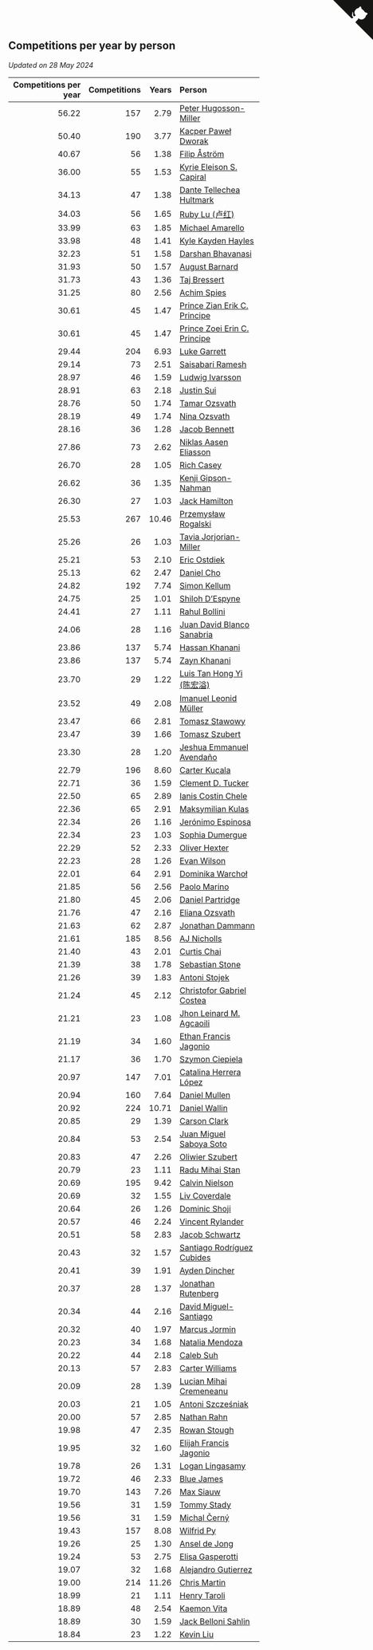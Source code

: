 ## Competitions per year by person

*Updated on 28 May 2024*

| Competitions per year | Competitions | Years | Person |
| ---: | ---: | ---: | :--- |
| 56.22 | 157 | 2.79 | [Peter Hugosson-Miller](https://www.worldcubeassociation.org/persons/2021HUGO01) |
| 50.40 | 190 | 3.77 | [Kacper Paweł Dworak](https://www.worldcubeassociation.org/persons/2020DWOR01) |
| 40.67 | 56 | 1.38 | [Filip Åström](https://www.worldcubeassociation.org/persons/2023ASTR01) |
| 36.00 | 55 | 1.53 | [Kyrie Eleison S. Capiral](https://www.worldcubeassociation.org/persons/2022CAPI02) |
| 34.13 | 47 | 1.38 | [Dante Tellechea Hultmark](https://www.worldcubeassociation.org/persons/2023HULT01) |
| 34.03 | 56 | 1.65 | [Ruby Lu (卢红)](https://www.worldcubeassociation.org/persons/2022LURU01) |
| 33.99 | 63 | 1.85 | [Michael Amarello](https://www.worldcubeassociation.org/persons/2022AMAR09) |
| 33.98 | 48 | 1.41 | [Kyle Kayden Hayles](https://www.worldcubeassociation.org/persons/2022HAYL02) |
| 32.23 | 51 | 1.58 | [Darshan Bhavanasi](https://www.worldcubeassociation.org/persons/2022BHAV01) |
| 31.93 | 50 | 1.57 | [August Barnard](https://www.worldcubeassociation.org/persons/2022BARN21) |
| 31.73 | 43 | 1.36 | [Taj Bressert](https://www.worldcubeassociation.org/persons/2023BRES01) |
| 31.25 | 80 | 2.56 | [Achim Spies](https://www.worldcubeassociation.org/persons/2021SPIE01) |
| 30.61 | 45 | 1.47 | [Prince Zian Erik C. Principe](https://www.worldcubeassociation.org/persons/2022PRIN08) |
| 30.61 | 45 | 1.47 | [Prince Zoei Erin C. Principe](https://www.worldcubeassociation.org/persons/2022PRIN09) |
| 29.44 | 204 | 6.93 | [Luke Garrett](https://www.worldcubeassociation.org/persons/2017GARR05) |
| 29.14 | 73 | 2.51 | [Saisabari Ramesh](https://www.worldcubeassociation.org/persons/2021RAME01) |
| 28.97 | 46 | 1.59 | [Ludwig Ivarsson](https://www.worldcubeassociation.org/persons/2022IVAR01) |
| 28.91 | 63 | 2.18 | [Justin Sui](https://www.worldcubeassociation.org/persons/2022SUIJ01) |
| 28.76 | 50 | 1.74 | [Tamar Ozsvath](https://www.worldcubeassociation.org/persons/2022OZSV04) |
| 28.19 | 49 | 1.74 | [Nina Ozsvath](https://www.worldcubeassociation.org/persons/2022OZSV03) |
| 28.16 | 36 | 1.28 | [Jacob Bennett](https://www.worldcubeassociation.org/persons/2023BENN04) |
| 27.86 | 73 | 2.62 | [Niklas Aasen Eliasson](https://www.worldcubeassociation.org/persons/2021ELIA01) |
| 26.70 | 28 | 1.05 | [Rich Casey](https://www.worldcubeassociation.org/persons/2023CASE06) |
| 26.62 | 36 | 1.35 | [Kenji Gipson-Nahman](https://www.worldcubeassociation.org/persons/2023GIPS01) |
| 26.30 | 27 | 1.03 | [Jack Hamilton](https://www.worldcubeassociation.org/persons/2023HAMI08) |
| 25.53 | 267 | 10.46 | [Przemysław Rogalski](https://www.worldcubeassociation.org/persons/2013ROGA02) |
| 25.26 | 26 | 1.03 | [Tavia Jorjorian-Miller](https://www.worldcubeassociation.org/persons/2023JORJ01) |
| 25.21 | 53 | 2.10 | [Eric Ostdiek](https://www.worldcubeassociation.org/persons/2022OSTD01) |
| 25.13 | 62 | 2.47 | [Daniel Cho](https://www.worldcubeassociation.org/persons/2021CHOD01) |
| 24.82 | 192 | 7.74 | [Simon Kellum](https://www.worldcubeassociation.org/persons/2016KELL12) |
| 24.75 | 25 | 1.01 | [Shiloh D’Espyne](https://www.worldcubeassociation.org/persons/2023DESP01) |
| 24.41 | 27 | 1.11 | [Rahul Bollini](https://www.worldcubeassociation.org/persons/2023BOLL01) |
| 24.06 | 28 | 1.16 | [Juan David Blanco Sanabria](https://www.worldcubeassociation.org/persons/2023SANA04) |
| 23.86 | 137 | 5.74 | [Hassan Khanani](https://www.worldcubeassociation.org/persons/2018KHAN26) |
| 23.86 | 137 | 5.74 | [Zayn Khanani](https://www.worldcubeassociation.org/persons/2018KHAN28) |
| 23.70 | 29 | 1.22 | [Luis Tan Hong Yi (陈宏溢)](https://www.worldcubeassociation.org/persons/2023YILU01) |
| 23.52 | 49 | 2.08 | [Imanuel Leonid Müller](https://www.worldcubeassociation.org/persons/2022MULL02) |
| 23.47 | 66 | 2.81 | [Tomasz Stawowy](https://www.worldcubeassociation.org/persons/2021STAW01) |
| 23.47 | 39 | 1.66 | [Tomasz Szubert](https://www.worldcubeassociation.org/persons/2022SZUB02) |
| 23.30 | 28 | 1.20 | [Jeshua Emmanuel Avendaño](https://www.worldcubeassociation.org/persons/2023AVEN01) |
| 22.79 | 196 | 8.60 | [Carter Kucala](https://www.worldcubeassociation.org/persons/2015KUCA01) |
| 22.71 | 36 | 1.59 | [Clement D. Tucker](https://www.worldcubeassociation.org/persons/2022TUCK09) |
| 22.50 | 65 | 2.89 | [Ianis Costin Chele](https://www.worldcubeassociation.org/persons/2021CHEL01) |
| 22.36 | 65 | 2.91 | [Maksymilian Kulas](https://www.worldcubeassociation.org/persons/2021KULA02) |
| 22.34 | 26 | 1.16 | [Jerónimo Espinosa](https://www.worldcubeassociation.org/persons/2023ESPI07) |
| 22.34 | 23 | 1.03 | [Sophia Dumergue](https://www.worldcubeassociation.org/persons/2023DUME02) |
| 22.29 | 52 | 2.33 | [Oliver Hexter](https://www.worldcubeassociation.org/persons/2022HEXT01) |
| 22.23 | 28 | 1.26 | [Evan Wilson](https://www.worldcubeassociation.org/persons/2023WILS11) |
| 22.01 | 64 | 2.91 | [Dominika Warchoł](https://www.worldcubeassociation.org/persons/2021WARC01) |
| 21.85 | 56 | 2.56 | [Paolo Marino](https://www.worldcubeassociation.org/persons/2021MARI04) |
| 21.80 | 45 | 2.06 | [Daniel Partridge](https://www.worldcubeassociation.org/persons/2022PART02) |
| 21.76 | 47 | 2.16 | [Eliana Ozsvath](https://www.worldcubeassociation.org/persons/2022OZSV01) |
| 21.63 | 62 | 2.87 | [Jonathan Dammann](https://www.worldcubeassociation.org/persons/2021DAMM01) |
| 21.61 | 185 | 8.56 | [AJ Nicholls](https://www.worldcubeassociation.org/persons/2015NICH04) |
| 21.40 | 43 | 2.01 | [Curtis Chai](https://www.worldcubeassociation.org/persons/2022CHAI02) |
| 21.39 | 38 | 1.78 | [Sebastian Stone](https://www.worldcubeassociation.org/persons/2022STON09) |
| 21.26 | 39 | 1.83 | [Antoni Stojek](https://www.worldcubeassociation.org/persons/2022STOJ03) |
| 21.24 | 45 | 2.12 | [Christofor Gabriel Costea](https://www.worldcubeassociation.org/persons/2022COST03) |
| 21.21 | 23 | 1.08 | [Jhon Leinard M. Agcaoili](https://www.worldcubeassociation.org/persons/2023AGCA01) |
| 21.19 | 34 | 1.60 | [Ethan Francis Jagonio](https://www.worldcubeassociation.org/persons/2022JAGO03) |
| 21.17 | 36 | 1.70 | [Szymon Ciepiela](https://www.worldcubeassociation.org/persons/2022CIEP01) |
| 20.97 | 147 | 7.01 | [Catalina Herrera López](https://www.worldcubeassociation.org/persons/2017LOPE31) |
| 20.94 | 160 | 7.64 | [Daniel Mullen](https://www.worldcubeassociation.org/persons/2016MULL04) |
| 20.92 | 224 | 10.71 | [Daniel Wallin](https://www.worldcubeassociation.org/persons/2013WALL03) |
| 20.85 | 29 | 1.39 | [Carson Clark](https://www.worldcubeassociation.org/persons/2023CLAR02) |
| 20.84 | 53 | 2.54 | [Juan Miguel Saboya Soto](https://www.worldcubeassociation.org/persons/2021SOTO01) |
| 20.83 | 47 | 2.26 | [Oliwier Szubert](https://www.worldcubeassociation.org/persons/2022SZUB01) |
| 20.79 | 23 | 1.11 | [Radu Mihai Stan](https://www.worldcubeassociation.org/persons/2023STAN09) |
| 20.69 | 195 | 9.42 | [Calvin Nielson](https://www.worldcubeassociation.org/persons/2014NIEL03) |
| 20.69 | 32 | 1.55 | [Liv Coverdale](https://www.worldcubeassociation.org/persons/2022COVE02) |
| 20.64 | 26 | 1.26 | [Dominic Shoji](https://www.worldcubeassociation.org/persons/2023SHOJ01) |
| 20.57 | 46 | 2.24 | [Vincent Rylander](https://www.worldcubeassociation.org/persons/2022RYLA01) |
| 20.51 | 58 | 2.83 | [Jacob Schwartz](https://www.worldcubeassociation.org/persons/2021SCHW01) |
| 20.43 | 32 | 1.57 | [Santiago Rodríguez Cubides](https://www.worldcubeassociation.org/persons/2022CUBI01) |
| 20.41 | 39 | 1.91 | [Ayden Dincher](https://www.worldcubeassociation.org/persons/2022DINC01) |
| 20.37 | 28 | 1.37 | [Jonathan Rutenberg](https://www.worldcubeassociation.org/persons/2023RUTE01) |
| 20.34 | 44 | 2.16 | [David Miguel-Santiago](https://www.worldcubeassociation.org/persons/2022MIGU02) |
| 20.32 | 40 | 1.97 | [Marcus Jormin](https://www.worldcubeassociation.org/persons/2022JORM01) |
| 20.23 | 34 | 1.68 | [Natalia Mendoza](https://www.worldcubeassociation.org/persons/2022MEND24) |
| 20.22 | 44 | 2.18 | [Caleb Suh](https://www.worldcubeassociation.org/persons/2022SUHC01) |
| 20.13 | 57 | 2.83 | [Carter Williams](https://www.worldcubeassociation.org/persons/2021WILL06) |
| 20.09 | 28 | 1.39 | [Lucian Mihai Cremeneanu](https://www.worldcubeassociation.org/persons/2023CREM01) |
| 20.03 | 21 | 1.05 | [Antoni Szcześniak](https://www.worldcubeassociation.org/persons/2023SZCZ04) |
| 20.00 | 57 | 2.85 | [Nathan Rahn](https://www.worldcubeassociation.org/persons/2021RAHN01) |
| 19.98 | 47 | 2.35 | [Rowan Stough](https://www.worldcubeassociation.org/persons/2022STOU01) |
| 19.95 | 32 | 1.60 | [Elijah Francis Jagonio](https://www.worldcubeassociation.org/persons/2022JAGO02) |
| 19.78 | 26 | 1.31 | [Logan Lingasamy](https://www.worldcubeassociation.org/persons/2023LING02) |
| 19.72 | 46 | 2.33 | [Blue James](https://www.worldcubeassociation.org/persons/2022JAME01) |
| 19.70 | 143 | 7.26 | [Max Siauw](https://www.worldcubeassociation.org/persons/2017SIAU02) |
| 19.56 | 31 | 1.59 | [Tommy Stady](https://www.worldcubeassociation.org/persons/2022STAD01) |
| 19.56 | 31 | 1.59 | [Michal Černý](https://www.worldcubeassociation.org/persons/2022CERN03) |
| 19.43 | 157 | 8.08 | [Wilfrid Py](https://www.worldcubeassociation.org/persons/2016PYWI01) |
| 19.26 | 25 | 1.30 | [Ansel de Jong](https://www.worldcubeassociation.org/persons/2023JONG01) |
| 19.24 | 53 | 2.75 | [Elisa Gasperotti](https://www.worldcubeassociation.org/persons/2021GASP01) |
| 19.07 | 32 | 1.68 | [Alejandro Gutierrez](https://www.worldcubeassociation.org/persons/2022GUTI09) |
| 19.00 | 214 | 11.26 | [Chris Martin](https://www.worldcubeassociation.org/persons/2013MART03) |
| 18.99 | 21 | 1.11 | [Henry Taroli](https://www.worldcubeassociation.org/persons/2023TARO01) |
| 18.89 | 48 | 2.54 | [Kaemon Vita](https://www.worldcubeassociation.org/persons/2021VITA01) |
| 18.89 | 30 | 1.59 | [Jack Belloni Sahlin](https://www.worldcubeassociation.org/persons/2022SAHL02) |
| 18.84 | 23 | 1.22 | [Kevin Liu](https://www.worldcubeassociation.org/persons/2023LIUK02) |


<a href="https://github.com/jonatanklosko/wca_statistics" class="github-corner" aria-label="View source on Github"><svg width="80" height="80" viewBox="0 0 250 250" style="fill:#151513; color:#fff; position: absolute; top: 0; border: 0; right: 0;" aria-hidden="true"><path d="M0,0 L115,115 L130,115 L142,142 L250,250 L250,0 Z"></path><path d="M128.3,109.0 C113.8,99.7 119.0,89.6 119.0,89.6 C122.0,82.7 120.5,78.6 120.5,78.6 C119.2,72.0 123.4,76.3 123.4,76.3 C127.3,80.9 125.5,87.3 125.5,87.3 C122.9,97.6 130.6,101.9 134.4,103.2" fill="currentColor" style="transform-origin: 130px 106px;" class="octo-arm"></path><path d="M115.0,115.0 C114.9,115.1 118.7,116.5 119.8,115.4 L133.7,101.6 C136.9,99.2 139.9,98.4 142.2,98.6 C133.8,88.0 127.5,74.4 143.8,58.0 C148.5,53.4 154.0,51.2 159.7,51.0 C160.3,49.4 163.2,43.6 171.4,40.1 C171.4,40.1 176.1,42.5 178.8,56.2 C183.1,58.6 187.2,61.8 190.9,65.4 C194.5,69.0 197.7,73.2 200.1,77.6 C213.8,80.2 216.3,84.9 216.3,84.9 C212.7,93.1 206.9,96.0 205.4,96.6 C205.1,102.4 203.0,107.8 198.3,112.5 C181.9,128.9 168.3,122.5 157.7,114.1 C157.9,116.9 156.7,120.9 152.7,124.9 L141.0,136.5 C139.8,137.7 141.6,141.9 141.8,141.8 Z" fill="currentColor" class="octo-body"></path></svg></a><style>.github-corner:hover .octo-arm{animation:octocat-wave 560ms ease-in-out}@keyframes octocat-wave{0%,100%{transform:rotate(0)}20%,60%{transform:rotate(-25deg)}40%,80%{transform:rotate(10deg)}}@media (max-width:500px){.github-corner:hover .octo-arm{animation:none}.github-corner .octo-arm{animation:octocat-wave 560ms ease-in-out}}</style>

